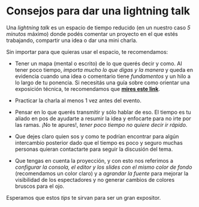# Consejos para dar una lightning talk

Una *lightning talk* es un espacio de tiempo reducido (en un nuestro caso *5 minutos* máximo) donde podés comentar un proyecto en el que estés trabajando, compartir una idea o dar una mini charla.

Sin importar para que quieras usar el espacio, te recomendamos:

- Tener un mapa (mental o escrito) de lo que querés decir y como. Al tener poco tiempo, _importa mucho lo que digas y la manera_ y queda en evidencia cuando una idea o comentario tiene *fundamentos* y un hilo a lo largo de tu ponencia. Si necesitás una guía sobre como orientar una exposición técnica, te recomendamos que **[mires este link](https://github.com/meetupjs-ar/guias)**.

- Practicar la charla al menos 1 vez antes del evento.

- Pensar en lo que querés transmitir y sólo hablar de eso. El tiempo es tu aliado en pos de ayudarte a resumir la idea y enfocarte para no irte por las ramas. ¡No te apures!, _tener poco tiempo no quiere decir ir rápido_.

- Que dejes claro quien sos y como te podrían encontrar para algún intercambio posterior dado que el tiempo es poco y seguro muchas personas quieran contactarte para seguir la discusión del tema.

- Que tengas en cuenta la proyección, y con esto nos referimos a *configurar la consola, el editor y los slides con el mismo color de fondo* (recomendamos un color claro) y a *agrandar la fuente* para mejorar la visibilidad de los espectadores y no generar cambios de colores bruscos para el ojo.

Esperamos que estos _tips_ te sirvan para ser un gran expositor.
